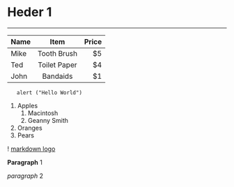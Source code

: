 # Heder 1
___

|Name           |Item           |Price |
|---------------|:-------------:|-----:|
| Mike          | Tooth Brush   |    $5|
| Ted           | Toilet Paper  |    $4|
| John          | Bandaids      |    $1|
```
   alert ("Hello World")
```
1. Apples
   1. Macintosh
   2. Geanny Smith
2. Oranges
3. Pears


! [markdown logo](.\logo.png "Logo")

__Paragraph__ 1

_paragraph_ 2

